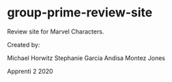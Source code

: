 # group-prime-review-site
Review site for Marvel Characters.

Created by:

Michael Horwitz
Stephanie Garcia
Andisa Montez Jones

Apprenti 2 2020